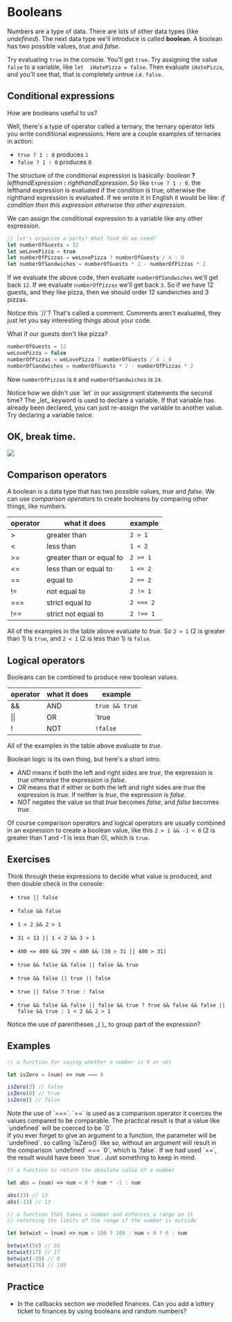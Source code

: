 # Booleans

Numbers are a type of data. There are lots of other data types (like _undefined_). The next data type we'll introduce is called **boolean**. A boolean has two possible values, _true_ and _false_.

Try evaluating `true` in the console. You'll get `true`. Try assigning the value `false` to a variable, like `let  iHatePizza = false`. Then evaluate `iHatePizza`, and you'll see that, that is completely untrue _i.e._ `false`.

## Conditional expressions

How are booleans useful to us?

Well, there's a type of operator called a ternary, the ternary operator lets you write conditional expressions. Here are a couple examples of ternaries in action:
- `true ? 1 : 0` produces `1`
- `false ? 1 : 0` produces `0`

The structure of the conditional expression is basically:  _boolean_ **?** _lefthandExpression_ **:** _righthandExpression_. So like `true ? 1 : 0`. the lefthand expression is evaluated if the condition is true, otherwise the righthand expression is evaluated. If we wrote it in English it would be like: _if condition then this expression otherwise this other expression_.

We can assign the conditional expression to a variable like any other expression.

```javascript
// let's organize a party! What food do we need?
let numberOfGuests = 12
let weLovePizza = true
let numberOfPizzas = weLovePizza ? numberOfGuests / 4 : 0
let numberOfSandwiches = numberOfGuests * 2 - numberOfPizzas * 2
```

If we evaluate the above code, then evaluate `numberOfSandwiches` we'll get back `12`. If we evaluate `numberOfPizzas` we'll get back `3`.
So if we have 12 guests, and they like pizza, then we should order 12 sandwiches and 3 pizzas.

<aside>
Notice this `//`? That's called a comment. Comments aren't evaluated, they just let you say interesting things about your code.
</aside>

What if our guests don't like pizza?

```javascript
numberOfGuests = 12
weLovePizza = false
numberOfPizzas = weLovePizza ? numberOfGuests / 4 : 0
numberOfSandwiches = numberOfGuests * 2 - numberOfPizzas * 2
```

Now `numberOfPizzas` is `0` and `numberOfSandwiches` is `24`.

<aside>
Notice how we didn't use `let` in our assignment statements the second time? The _let_ keyword is used to declare a variable. If that variable has already been declared, you can just re-assign the variable to another value. Try declaring a variable twice.
</aside>

## OK, break time.

![](http://www.robbomb.com/wp-content/uploads/2016/10/tasks.gif)

## Comparison operators

A boolean is a data type that has two possible values, _true_ and _false_. We can use _comparison operators_ to create booleans by comparing other things, like numbers.

| operator | what it does | example |
|---|---|---|
| > | greater than | `2 > 1` |
| < | less than | `1 < 2` |
| >= | greater than or equal to | `2 >= 1` |
| <= | less than or equal to | `1 <= 2` |
| == | equal to | `2 == 2` |
| != | not equal to | `2 != 1` |
| === | strict equal to | `2 === 2` |
| !== | strict not equal to | `2 !== 1` |

All of the examples in the table above evaluate to _true_. So `2 > 1` (2 is greater than 1) is `true`, and `2 < 1` (2 is less than 1) is `false`.

## Logical operators

Booleans can be combined to produce new boolean values.

| operator | what it does | example |
|---|---|---|
| && | AND | `true && true` |
| \|\| | OR | `true || false` |
| ! | NOT | `!false` |

All of the examples in the table above evaluate to _true_.

Boolean logic is its own thing, but here's a short intro:

- _AND_ means if both the left and right sides are _true_, the expression is _true_ otherwise the expression is _false_.
- _OR_ means that if either or both the left and right sides are _true_ the expression is _true_. If neither is _true_, the expression is _false_.
- _NOT_ negates the value so that _true_ becomes _false_, and _false_ becomes _true_.

Of course comparison operators and logical operators are usually combined in an expression to create a boolean value, like this `2 > 1 && -1 < 0` (2 is greater than 1 and -1 is less than 0), which is `true`.

## Exercises

Think through these expressions to decide what value is produced, and then double check in the console:

- `true || false`

- `false && false`

- `1 < 2 && 2 > 1`

- `31 < 13 || 1 < 2 && 3 > 1`

- `400 <= 400 && 399 < 400 && (30 > 31 || 400 > 31)`

- `true && false && false || false && true`

- `true && false || true || false`

- `true || false ? true : false`

- `true && false && false || false && true ? true && false && false || false && true : 1 < 2 && 2 > 1`

<aside>
Notice the use of parentheses _( )_ to group part of the expression?
</aside>

## Examples

```javascript
// a function for saying whether a number is 0 or not

let isZero = (num) => num === 0

isZero(3) // false
isZero(0) // true
isZero() // false
```

<aside>
Note the use of `===`. `==` is used as a comparison operator it coerces the values compared to be comparable. The practical result is that a value like `undefined` will be coerced to be `0`.
</aside>

<aside>
If you ever forget to give an argument to a function, the parameter will be `undefined`. so calling `isZero()` like so, without an argument will result in the comparison `undefined` === `0`, which is `false`. If we had used `==`, the result would have been `true`. Just something to keep in mind.
</aside>

```javascript
// a function to return the absolute value of a number

let abs = (num) => num < 0 ? num * -1 : num

abs(13) // 13
abs(-13) // 13
```

```javascript
// a function that takes a number and enforces a range on it
// returning the limits of the range if the number is outside

let betwixt = (num) => num > 100 ? 100 : num < 0 ? 0 : num

betwixt(56) // 56
betwixt(17) // 17
betwixt(-39) // 0
betwixt(176) // 100
```

## Practice

- In the callbacks section we modelled finances. Can you add a lottery ticket to finances by using booleans and random numbers?

